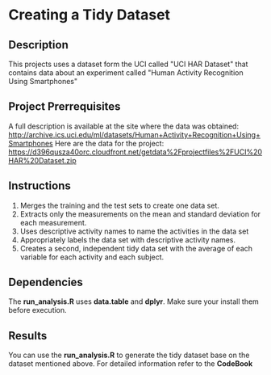 # Creating a Tidy Dataset
## Description
This projects uses a dataset form the UCI called "UCI HAR Dataset" that contains data about an experiment called "Human Activity Recognition Using Smartphones"

## Project Prerrequisites
A full description is available at the site where the data was obtained:
http://archive.ics.uci.edu/ml/datasets/Human+Activity+Recognition+Using+Smartphones 
Here are the data for the project:
https://d396qusza40orc.cloudfront.net/getdata%2Fprojectfiles%2FUCI%20HAR%20Dataset.zip 

## Instructions
1. Merges the training and the test sets to create one data set.
2. Extracts only the measurements on the mean and standard deviation for each measurement.
3. Uses descriptive activity names to name the activities in the data set
4. Appropriately labels the data set with descriptive activity names.
5. Creates a second, independent tidy data set with the average of each variable for each activity and each subject.

## Dependencies
The **run_analysis.R** uses **data.table** and **dplyr**. Make sure your install them before execution.

## Results
You can use the **run_analysis.R** to generate the tidy dataset base on the dataset mentioned above. For detailed information refer to the **CodeBook**